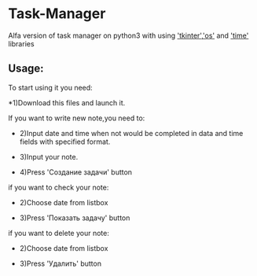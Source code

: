 # Task-Manager
Alfa version of task manager on python3 with using ['tkinter'](https://docs.python.org/3/library/tkinter.html),['os'](https://docs.python.org/3/library/os.html) and ['time'](https://docs.python.org/3/library/time.html) libraries
## Usage:
To start using it you need:

*1)Download this files and launch it.

If you want to write new note,you need to:

 * 2)Input date and time when not would be completed in data and time fields with specified format.
  
 * 3)Input your note.
  
 * 4)Press 'Создание задачи' button
  
if you want to check your note:

 * 2)Choose date from listbox
  
 * 3)Press 'Показать задачу' button
  
if you want to delete your note:

 * 2)Choose date from listbox
  
 * 3)Press 'Удалить' button
